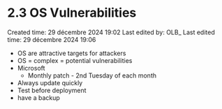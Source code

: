 # 2.3 OS Vulnerabilities

Created time: 29 décembre 2024 19:02
Last edited by: OLB_
Last edited time: 29 décembre 2024 19:06

- OS are attractive targets for attackers
- OS = complex = potential vulnerabilities
- Microsoft
    - Monthly patch - 2nd Tuesday of each month
- Always update quickly
- Test before deployment
- have a backup